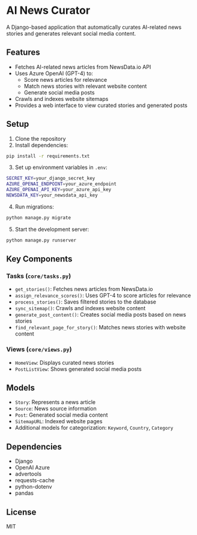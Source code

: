 # AI News Curator

A Django-based application that automatically curates AI-related news stories and generates relevant social media content.

## Features

- Fetches AI-related news articles from NewsData.io API
- Uses Azure OpenAI (GPT-4) to:
  - Score news articles for relevance
  - Match news stories with relevant website content
  - Generate social media posts
- Crawls and indexes website sitemaps
- Provides a web interface to view curated stories and generated posts

## Setup

1. Clone the repository
2. Install dependencies:
```bash
pip install -r requirements.txt
```

3. Set up environment variables in `.env`:
```bash
SECRET_KEY=your_django_secret_key
AZURE_OPENAI_ENDPOINT=your_azure_endpoint
AZURE_OPENAI_API_KEY=your_azure_api_key
NEWSDATA_KEY=your_newsdata_api_key
```

4. Run migrations:
```bash
python manage.py migrate
```

5. Start the development server:
```bash
python manage.py runserver
```

## Key Components

### Tasks (`core/tasks.py`)

- `get_stories()`: Fetches news articles from NewsData.io
- `assign_relevance_scores()`: Uses GPT-4 to score articles for relevance
- `process_stories()`: Saves filtered stories to the database
- `sync_sitemap()`: Crawls and indexes website content
- `generate_post_content()`: Creates social media posts based on news stories
- `find_relevant_page_for_story()`: Matches news stories with website content

### Views (`core/views.py`)

- `HomeView`: Displays curated news stories
- `PostListView`: Shows generated social media posts

## Models

- `Story`: Represents a news article
- `Source`: News source information
- `Post`: Generated social media content
- `SitemapURL`: Indexed website pages
- Additional models for categorization: `Keyword`, `Country`, `Category`

## Dependencies

- Django
- OpenAI Azure
- advertools
- requests-cache
- python-dotenv
- pandas

## License

MIT
